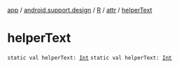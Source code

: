 [app](../../../index.md) / [android.support.design](../../index.md) / [R](../index.md) / [attr](index.md) / [helperText](./helper-text.md)

# helperText

`static val helperText: `[`Int`](https://kotlinlang.org/api/latest/jvm/stdlib/kotlin/-int/index.html)
`static val helperText: `[`Int`](https://kotlinlang.org/api/latest/jvm/stdlib/kotlin/-int/index.html)